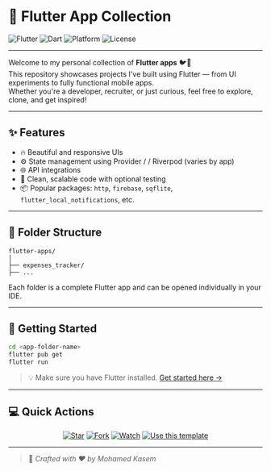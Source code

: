 # 🚀 Flutter App Collection

![Flutter](https://img.shields.io/badge/Flutter-%2302569B.svg?style=for-the-badge&logo=flutter&logoColor=white)
![Dart](https://img.shields.io/badge/Dart-%230175C2.svg?style=for-the-badge&logo=dart&logoColor=white)
![Platform](https://img.shields.io/badge/Mobile-Android%20%7C%20iOS-green?style=for-the-badge)
![License](https://img.shields.io/badge/License-MIT-yellow.svg?style=for-the-badge)

---

Welcome to my personal collection of **Flutter apps** 🐦💙  
This repository showcases projects I've built using Flutter — from UI experiments to fully functional mobile apps.  
Whether you're a developer, recruiter, or just curious, feel free to explore, clone, and get inspired!

---

## ✨ Features

- 🔥 Beautiful and responsive UIs
- ⚙️ State management using Provider / / Riverpod (varies by app)
- 🌐 API integrations
- 🧪 Clean, scalable code with optional testing
- 📦 Popular packages: `http`, `firebase`, `sqflite`, `flutter_local_notifications`, etc.

---

## 📂 Folder Structure

```
flutter-apps/
│
├── expenses_tracker/
├── ...
```

Each folder is a complete Flutter app and can be opened individually in your IDE.

---

## 🚀 Getting Started

```bash
cd <app-folder-name>
flutter pub get
flutter run
```

> 💡 Make sure you have Flutter installed. [Get started here →](https://flutter.dev/docs/get-started/install)

---

## 💻 Quick Actions

<p align="center">
  <a href="https://github.com/mkasem06/flutter_projects"><img alt="Star" src="https://img.shields.io/github/stars/mkasem06/flutter_projects?style=for-the-badge&label=Star&logo=github"></a>
  <a href="https://github.com/mkasem06/flutter_projects/fork"><img alt="Fork" src="https://img.shields.io/github/forks/mkasem06/flutter_projects?style=for-the-badge&label=Fork&logo=github"></a>
  <a href="https://github.com/mkasem06/flutter_projects/watchers"><img alt="Watch" src="https://img.shields.io/github/watchers/mkasem06/flutter_projects?style=for-the-badge&label=Watch&logo=github"></a>
  <a href="https://github.com/mkasem06/flutter_projects/generate"><img alt="Use this template" src="https://img.shields.io/badge/-Use%20this%20template-blue?style=for-the-badge&logo=github"></a>
</p>

---

> 🧠 *Crafted with ❤️ by Mohamed Kasem*
